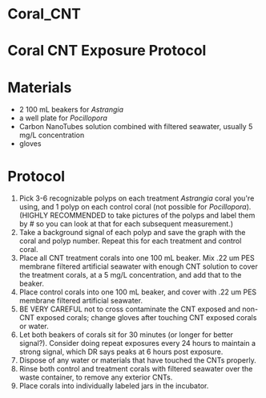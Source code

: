 # Coral_CNT

# Coral CNT Exposure Protocol

# Materials
- 2 100 mL beakers for *Astrangia*
- a well plate for *Pocillopora*
- Carbon NanoTubes solution combined with filtered seawater, usually 5 mg/L concentration
- gloves

# Protocol
1. Pick 3-6 recognizable polyps on each treatment *Astrangia* coral you're using, and 1 polyp on each control coral (not possible for *Pocillopora*). (HIGHLY RECOMMENDED to take pictures of the polyps and label them by # so you can look at that for each subsequent measurement.)
2. Take a background signal of each polyp and save the graph with the coral and polyp number. Repeat this for each treatment and control coral.
3. Place all CNT treatment corals into one 100 mL beaker. Mix .22 um PES membrane filtered artificial seawater with enough CNT solution to cover the treatment corals, at a 5 mg/L concentration, and add that to the beaker.
4. Place control corals into one 100 mL beaker, and cover with .22 um PES membrane filtered artificial seawater.
5. BE VERY CAREFUL not to cross contaminate the CNT exposed and non-CNT exposed corals; change gloves after touching CNT exposed corals or water.
6. Let both beakers of corals sit for 30 minutes (or longer for better signal?). Consider doing repeat exposures every 24 hours to maintain a strong signal, which DR says peaks at 6 hours post exposure.
7. Dispose of any water or materials that have touched the CNTs properly.
8. Rinse both control and treatment corals with filtered seawater over the waste container, to remove any exterior CNTs.
9. Place corals into individually labeled jars in the incubator.
